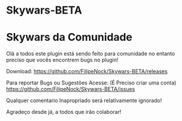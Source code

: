  #           Skywars-BETA
 #       Skywars da Comunidade

Olá a todos este plugin está sendo feito para comunidade
no entanto preciso que vocês encontrem bugs no plugin!

Download:
https://github.com/FilipeNock/Skywars-BETA/releases

Para reportar Bugs ou Sugestões Acesse: (É Preciso criar uma conta)
https://github.com/FilipeNock/Skywars-BETA/issues

Qualquer comentario Inapropriado será relativamente ignorado!

Agradeço desde já, a todos que irão colaborar!
